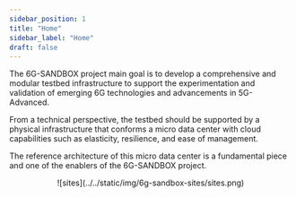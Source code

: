 ```yaml
---
sidebar_position: 1
title: "Home"
sidebar_label: "Home"
draft: false
---
```


The 6G-SANDBOX project main goal is to develop a comprehensive and modular testbed infrastructure to support the experimentation and validation of emerging 6G technologies and advancements in 5G-Advanced.

From a technical perspective, the testbed should be supported by a physical infrastructure that conforms a micro data center with cloud capabilities such as elasticity, resilience, and ease of management.

The reference architecture of this micro data center is a fundamental piece and one of the enablers of the 6G-SANDBOX project.

<p align="center">
    ![sites](../../static/img/6g-sandbox-sites/sites.png)
</p>